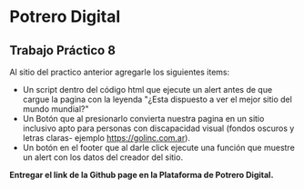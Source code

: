 # Potrero Digital
## Trabajo Práctico 8

Al sitio del practico anterior agregarle los siguientes items:
* Un script dentro del código html que ejecute un alert antes de que cargue la pagina con la leyenda "¿Esta dispuesto a ver el mejor sitio del mundo mundial?"
* Un Botón que al presionarlo convierta nuestra pagina en un sitio inclusivo apto para personas con discapacidad visual (fondos oscuros y letras claras- ejemplo https://golinc.com.ar).
* Un botón en el footer que al darle click ejecute una función que muestre un alert con los datos del creador del sitio.

**Entregar el link de la Github page en la Plataforma de Potrero Digital.**
